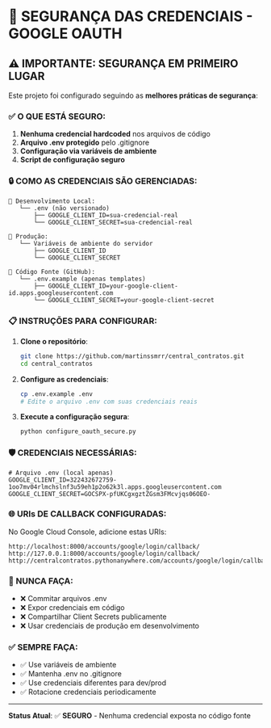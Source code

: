 # 🔐 SEGURANÇA DAS CREDENCIAIS - GOOGLE OAUTH

## ⚠️ IMPORTANTE: SEGURANÇA EM PRIMEIRO LUGAR

Este projeto foi configurado seguindo as **melhores práticas de segurança**:

### ✅ O QUE ESTÁ SEGURO:

1. **Nenhuma credencial hardcoded** nos arquivos de código
2. **Arquivo .env protegido** pelo .gitignore
3. **Configuração via variáveis de ambiente**
4. **Script de configuração seguro**

### 🔒 COMO AS CREDENCIAIS SÃO GERENCIADAS:

```
📁 Desenvolvimento Local:
   └── .env (não versionado)
       ├── GOOGLE_CLIENT_ID=sua-credencial-real
       └── GOOGLE_CLIENT_SECRET=sua-credencial-real

📁 Produção:
   └── Variáveis de ambiente do servidor
       ├── GOOGLE_CLIENT_ID
       └── GOOGLE_CLIENT_SECRET

📁 Código Fonte (GitHub):
   └── .env.example (apenas templates)
       ├── GOOGLE_CLIENT_ID=your-google-client-id.apps.googleusercontent.com
       └── GOOGLE_CLIENT_SECRET=your-google-client-secret
```

### 📋 INSTRUÇÕES PARA CONFIGURAR:

1. **Clone o repositório**:
   ```bash
   git clone https://github.com/martinssmrr/central_contratos.git
   cd central_contratos
   ```

2. **Configure as credenciais**:
   ```bash
   cp .env.example .env
   # Edite o arquivo .env com suas credenciais reais
   ```

3. **Execute a configuração segura**:
   ```bash
   python configure_oauth_secure.py
   ```

### 🛡️ CREDENCIAIS NECESSÁRIAS:

```env
# Arquivo .env (local apenas)
GOOGLE_CLIENT_ID=322432672759-1oo7mv04rlmchslnf3u59eh1p2o62k3l.apps.googleusercontent.com
GOOGLE_CLIENT_SECRET=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
```

### 🌐 URIs DE CALLBACK CONFIGURADAS:

No Google Cloud Console, adicione estas URIs:
```
http://localhost:8000/accounts/google/login/callback/
http://127.0.0.1:8000/accounts/google/login/callback/
http://centralcontratos.pythonanywhere.com/accounts/google/login/callback/
```

### 🚨 NUNCA FAÇA:

- ❌ Commitar arquivos .env
- ❌ Expor credenciais em código
- ❌ Compartilhar Client Secrets publicamente
- ❌ Usar credenciais de produção em desenvolvimento

### ✅ SEMPRE FAÇA:

- ✅ Use variáveis de ambiente
- ✅ Mantenha .env no .gitignore
- ✅ Use credenciais diferentes para dev/prod
- ✅ Rotacione credenciais periodicamente

---

**Status Atual**: ✅ **SEGURO** - Nenhuma credencial exposta no código fonte
